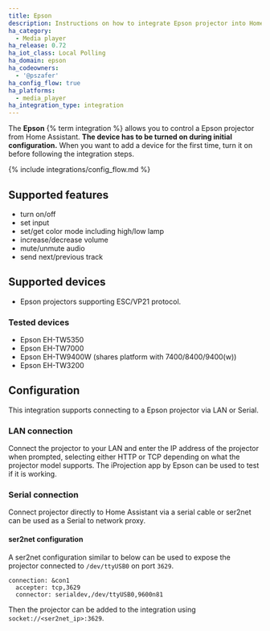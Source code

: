```yaml
---
title: Epson
description: Instructions on how to integrate Epson projector into Home Assistant.
ha_category:
  - Media player
ha_release: 0.72
ha_iot_class: Local Polling
ha_domain: epson
ha_codeowners:
  - '@pszafer'
ha_config_flow: true
ha_platforms:
  - media_player
ha_integration_type: integration
---
```


The **Epson** {% term integration %} allows you to control a Epson projector from Home Assistant.
**The device has to be turned on during initial configuration.**
When you want to add a device for the first time, turn it on before following the integration steps.

{% include integrations/config_flow.md %}

## Supported features

- turn on/off
- set input
- set/get color mode including high/low lamp
- increase/decrease volume
- mute/unmute audio
- send next/previous track

## Supported devices

- Epson projectors supporting ESC/VP21 protocol.


### Tested devices

- Epson EH-TW5350
- Epson EH-TW7000
- Epson EH-TW9400W (shares platform with 7400/8400/9400(w))
- Epson EH-TW3200


## Configuration
This integration supports connecting to a Epson projector via LAN or Serial.

### LAN connection
Connect the projector to your LAN and enter the IP address of the projector when prompted, selecting either HTTP or TCP depending on what the projector model supports.
The iProjection app by Epson can be used to test if it is working.


### Serial connection
Connect projector directly to Home Assistant via a serial cable or ser2net can be used as a Serial to network proxy.

#### ser2net configuration
A ser2net configuration similar to below can be used to expose the projector connected to `/dev/ttyUSB0` on port `3629`.
```
connection: &con1
  accepter: tcp,3629
  connector: serialdev,/dev/ttyUSB0,9600n81
```
Then the projector can be added to the integration using  `socket://<ser2net_ip>:3629`.
